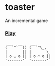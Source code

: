 # toaster
An incremental game

### [Play](https://zombiefox.github.io/toaster/)
```
 __   __    __       
(  `^`  )) (  `^\_,  
|       || |       \ 
| o ◡ o || | o ◠ o ||
'-------'` '-------'`
```
